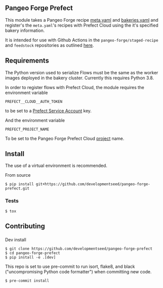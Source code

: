 ## Pangeo Forge Prefect
This module takes a Pangeo Forge recipe [meta.yaml](https://github.com/pangeo-forge/roadmap/blob/master/doc/adr/0002-use-meta-yaml-to-track-feedstock-metadata.md) and [bakeries.yaml](https://github.com/pangeo-forge/roadmap/blob/master/doc/adr/0004-use-yaml-file-for-bakery-database.md) and register's the `meta.yaml`'s recipes with Prefect Cloud using the it's specified bakery information.

It is intended for use with Github Actions in the `pangeo-forge/staged-recipe` and `feedstock` repositories as outlined [here](https://github.com/pangeo-forge/roadmap/blob/master/doc/adr/0001-github-workflows.md).

## Requirements
The Python version used to serialize Flows must be the same as the worker images deployed in the bakery cluster.  Currently this requires Python 3.8.

In order to register flows with Prefect Cloud, the module requires the environment variable
```
PREFECT__CLOUD__AUTH_TOKEN
```
to be set to a [Prefect Service Account](https://docs.prefect.io/orchestration/concepts/tokens.html#service-account) key.

And the environment variable
```
PREFECT_PROJECT_NAME
```
To be set to the Pangeo Forge Prefect Cloud [project](https://docs.prefect.io/orchestration/concepts/projects.html#projects) name.

## Install
The use of a virtual environment is recommended.

From source
```
$ pip install git+https://github.com/developmentseed/pangeo-forge-prefect.git
```

### Tests
```
$ tox
```

## Contributing
###
Dev install
```
$ git clone https://github.com/developmentseed/pangeo-forge-prefect
$ cd pangeo-forge-prefect
$ pip install -e .[dev]
```

This repo is set to use pre-commit to run isort, flake8, and black ("uncompromising Python code formatter") when committing new code.
```
$ pre-commit install
```
